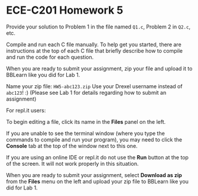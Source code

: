 ECE-C201 Homework 5
===================

Provide your solution to Problem 1 in the file named `Q1.c`, Problem 2 in `Q2.c`, etc.

Compile and run each C file manually.  To help get you started, there are
instructions at the top of each C file that briefly describe how to compile
and run the code for each question.

When you are ready to submit your assignment, zip your file and upload it to BBLearn like you did for Lab 1.

Name your zip file: `HW5-abc123.zip`
Use your Drexel username instead of `abc123`! :) 
(Please see Lab 1 for details regarding how to submit an assignment)


For repl.it users:

To begin editing a file, click its name in the **Files** panel on the left.

If you are unable to see the terminal window (where you type the commands to compile
and run your program), you may need to click the **Console** tab at the top of the
window next to this one.

If you are using an online IDE or repl.it do not use the **Run** button at the top of the screen.  It will not work properly in
this situation.

When you are ready to submit your assignment, select **Download as zip** from the
**Files** menu on the left and upload your zip file to BBLearn like you did for Lab 1.